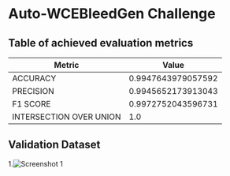 
# Auto-WCEBleedGen Challenge




## Table of achieved evaluation metrics
| Metric                  | Value                |
|-------------------------|----------------------|
| ACCURACY                | 0.9947643979057592  |
| PRECISION               | 0.9945652173913043  |
| F1 SCORE                | 0.9972752043596731  |
| INTERSECTION OVER UNION | 1.0                  |

## Validation Dataset

1.![Screenshot 1](https://i.ibb.co/hyHNNZt/Screenshot-1.png)

